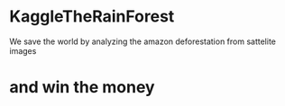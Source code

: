 # KaggleTheRainForest
We save the world by analyzing the amazon deforestation from sattelite images

# and win the money
